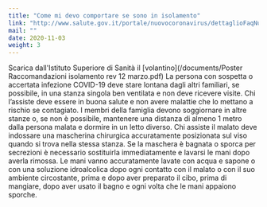 ```yaml
---
title: "Come mi devo comportare se sono in isolamento"
link: "http://www.salute.gov.it/portale/nuovocoronavirus/dettaglioFaqNuovoCoronavirus.jsp?lingua=italiano&id=235"
mail: ""
date: 2020-11-03
weight: 3
---
```

Scarica dall'Istituto Superiore di Sanità il [volantino](/documents/Poster Raccomandazioni isolamento rev 12 marzo.pdf)
La persona con sospetta o accertata infezione COVID-19 deve stare lontana dagli altri familiari, se possibile, in una stanza singola ben ventilata e non deve ricevere visite.
Chi l’assiste deve essere in buona salute e non avere malattie che lo mettano a rischio se contagiato.
I membri della famiglia devono soggiornare in altre stanze o, se non è possibile, mantenere una distanza di almeno 1 metro dalla persona malata e dormire in un letto diverso.
Chi assiste il malato deve indossare una mascherina chirurgica accuratamente posizionata sul viso quando si trova nella stessa stanza. Se la maschera è bagnata o sporca per secrezioni è necessario sostituirla immediatamente e lavarsi le mani dopo averla rimossa.
Le mani vanno accuratamente lavate con acqua e sapone o con una soluzione idroalcolica dopo ogni contatto con il malato o con il suo ambiente circostante, prima e dopo aver preparato il cibo, prima di mangiare, dopo aver usato il bagno e ogni volta che le mani appaiono sporche. 
